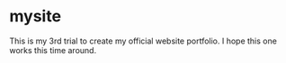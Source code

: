 # mysite
This is my 3rd trial to create my official website portfolio. I hope this one works this time around.
